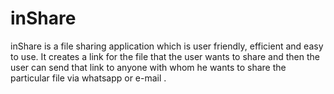 # inShare
inShare is a file sharing application which is user friendly, efficient and easy to use. 
It creates a link for the file that the user wants to share and then the user can send that link to anyone with whom he wants to share the particular file via whatsapp or e-mail .
